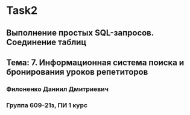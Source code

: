 # Task2
## Выполнение простых SQL-запросов. Соединение таблиц
## Тема: 7. Информационная система поиска и бронирования уроков репетиторов
### Филоненко Даниил Дмитриевич
### Группа 609-21з, ПИ 1 курс

